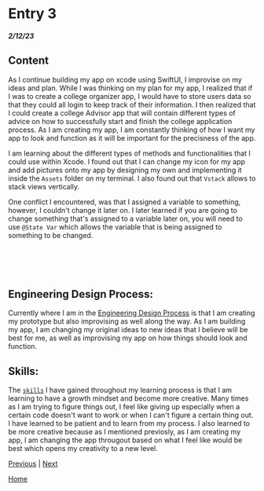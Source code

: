 # Entry 3
##### 2/12/23

## Content

As I continue building my app on xcode using SwiftUI, I improvise on my ideas and plan. While I was thinking on my plan for my app, I realized that if I was to create a college organizer app, I would have to store users data so that they could all login to keep track of their information. I then realized that I could create a college Advisor app that will contain different types of advice on how to successfully start and finish the college application process. As I am creating my app, I am constantly thinking of how I want my app to look and function as it will be important for the precisness of the app. 

I am learning about the different types of methods and functionalities that I could use within Xcode. I found out that I can change my icon for my app and add pictures onto my app by designing my own and implementing it inside the `Assets` folder on my terminal. I also found out that `Vstack` allows to stack views vertically.  

One conflict I encountered, was that I assigned a variable to something, however, I couldn't change it later on. I later learned if you are going to change something that's assigned to a variable later on, you will need to use `@State Var` which allows the variable that is being assigned to something to be changed.

```Java






```
## Engineering Design Process:

Currently where I am in the [Engineering Design Process](https://hstatsep.github.io/students/#edp) is that I am creating my prototype but also improvising as well along the way. As I am building my app, I am changing my original ideas to new ideas that I believe will be best for me, as well as improvising my app on how things should look and function. 

## Skills:

The [`skills`](https://hstatsep.github.io/students/#skills) I have gained throughout my learning process is that I am learning to have a growth mindset and become more creative. Many times as I am trying to figure things out, I feel like giving up especially when a certain code doesn't want to work or when I can't figure a certain thing out. I have learned to be patient and to learn from my process. I also learned to be more creative because as I mentioned previosly, as I am creating my app, I am changing the app througout based on what I feel like would be best which opens my creativity to a new level. 


[Previous](entry02.md) | [Next](entry04.md)

[Home](../README.md)
